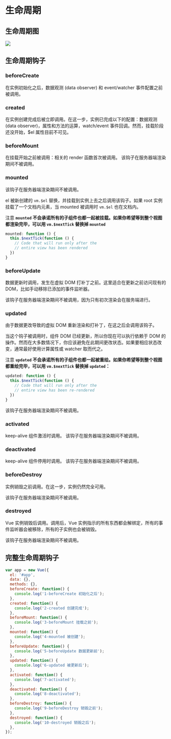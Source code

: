 # 生命周期

## 生命周期图

![](https://cy-picgo.oss-cn-hangzhou.aliyuncs.com/vue-lifecycle.png)

## 生命周期钩子

### beforeCreate

在实例初始化之后，数据观测 (data observer) 和 event/watcher 事件配置之前被调用。

### created

在实例创建完成后被立即调用。在这一步，实例已完成以下的配置：数据观测 (data observer)，属性和方法的运算，watch/event 事件回调。然而，挂载阶段还没开始，\$el 属性目前不可见。

### beforeMount

在挂载开始之前被调用：相关的 render 函数首次被调用。
该钩子在服务器端渲染期间不被调用。

### mounted

该钩子在服务器端渲染期间不被调用。

el 被新创建的 `vm.$el` 替换，并挂载到实例上去之后调用该钩子。如果 root 实例挂载了一个文档内元素，当 mounted 被调用时 `vm.$el` 也在文档内。

注意 **`mounted` 不会承诺所有的子组件也都一起被挂载。如果你希望等到整个视图都渲染完毕，可以用 `vm.$nextTick` 替换掉 `mounted`**

```js
mounted: function () {
  this.$nextTick(function () {
    // Code that will run only after the
    // entire view has been rendered
  })
}
```

### beforeUpdate

数据更新时调用，发生在虚拟 DOM 打补丁之前。这里适合在更新之前访问现有的 DOM，比如手动移除已添加的事件监听器。

该钩子在服务器端渲染期间不被调用，因为只有初次渲染会在服务端进行。

### updated

由于数据更改导致的虚拟 DOM 重新渲染和打补丁，在这之后会调用该钩子。

当这个钩子被调用时，组件 DOM 已经更新，所以你现在可以执行依赖于 DOM 的操作。然而在大多数情况下，你应该避免在此期间更改状态。如果要相应状态改变，通常最好使用计算属性或 watcher 取而代之。

注意 **`updated` 不会承诺所有的子组件也都一起被重绘。如果你希望等到整个视图都重绘完毕，可以用 `vm.$nextTick` 替换掉 `updated`：**

```js
updated: function () {
  this.$nextTick(function () {
    // Code that will run only after the
    // entire view has been re-rendered
  })
}
```

该钩子在服务器端渲染期间不被调用。

### activated

keep-alive 组件激活时调用。
该钩子在服务器端渲染期间不被调用。

### deactivated

keep-alive 组件停用时调用。
该钩子在服务器端渲染期间不被调用。

### beforeDestroy

实例销毁之前调用。在这一步，实例仍然完全可用。

该钩子在服务器端渲染期间不被调用。

### destroyed

Vue 实例销毁后调用。调用后，Vue 实例指示的所有东西都会解绑定，所有的事件监听器会被移除，所有的子实例也会被销毁。

该钩子在服务器端渲染期间不被调用。

## 完整生命周期钩子

```js
var app = new Vue({
  el: '#app',
  data: {},
  methods: {},
  beforeCreate: function() {
    console.log('1-beforeCreate 初始化之后');
  },
  created: function() {
    console.log('2-created 创建完成');
  },
  beforeMount: function() {
    console.log('3-beforeMount 挂载之前');
  },
  mounted: function() {
    console.log('4-mounted 被创建');
  },
  beforeUpdate: function() {
    console.log('5-beforeUpdate 数据更新前');
  },
  updated: function() {
    console.log('6-updated 被更新后');
  },
  activated: function() {
    console.log('7-activated');
  },
  deactivated: function() {
    console.log('8-deactivated');
  },
  beforeDestroy: function() {
    console.log('9-beforeDestroy 销毁之前');
  },
  destroyed: function() {
    console.log('10-destroyed 销毁之后');
  },
});
```
